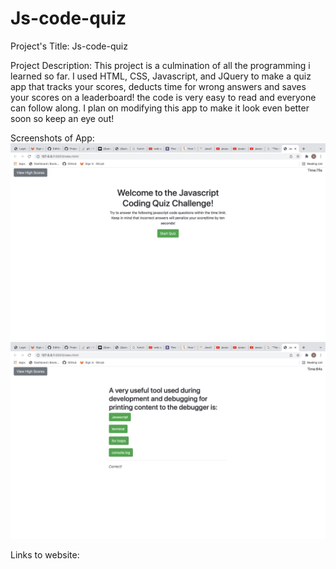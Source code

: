 # Js-code-quiz

Project's Title: Js-code-quiz

Project Description: This project is a culmination of all the programming i learned so far. I used HTML, CSS, Javascript, and JQuery to make a quiz app that tracks your scores, deducts time for wrong answers and saves your scores on a leaderboard! the code is very easy to read and everyone can follow along. I plan on modifying this app to make it look even better soon so keep an eye out!

Screenshots of App:
![](assets/images/screenshot1.png)
![](assets/images/screenshot2.png)

Links to website:
